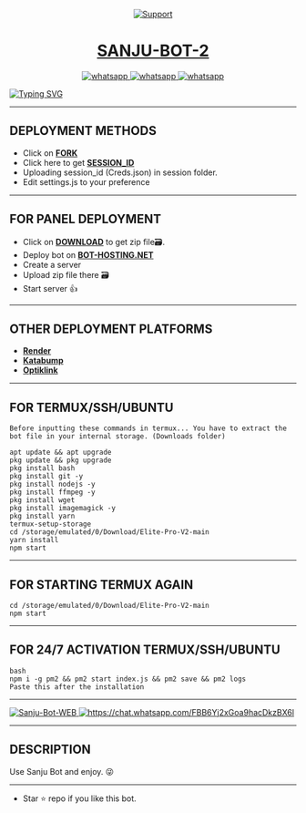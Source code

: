 <p align="center">
  <a href="https://chat.whatsapp.com/FBB6Yj2xGoa9hacDkzBX6l">
    <img alt=Support weight="10" src="https://i.ibb.co/4Z1G2Bwz/file-XKVy-Fx-YD1t-Divb-Gsg43t-YE.webp"> 
    </p>
<h1 align="center">SANJU-BOT-2</h1>
<p align="center"> 
    </p>
<p align="center">
  <a aria-label="Join our chats" href="https://chat.whatsapp.com/FBB6Yj2xGoa9hacDkzBX6l" target="_blank">
    <img alt="whatsapp" src="https://img.shields.io/badge/Join Group chat-25D366?style=for-the-badge&logo=whatsapp&logoColor=white" />
    <a align="center">
  <a aria-label="Follow Channel" href="https://chat.whatsapp.com/FBB6Yj2xGoa9hacDkzBX6l"targetet="_blank">
    <img alt="whatsapp" src="https://img.shields.io/badge/Follow Channel-25D366?style=for-the-badge&logo=whatsapp&logoColor=white" />
</a>
<a aria-label="Chat me" href="8801719741293" target="_blank">
    <img alt="whatsapp" src="https://img.shields.io/badge/Telegram Group-24A1DE?style=for-the-badge&logo=telegram&logoColor=white" />
  </a>
</p>
      
   [![Typing SVG](https://readme-typing-svg.herokuapp.com?font=Rockstar-ExtraBold&color=506EF8&lines=WELCOME+TO+ELITE+PRO+V2+MADE+BY;CHINWO+CHINEDU+EMMANUEL;THANKS+FOR+VISITING+MY+REPO)](https://git.io/typing-svg)  
   
 ---

## DEPLOYMENT METHODS

- Click on **[FORK](https://github.com/elite-md/Elite-Pro-V2/fork)**
- Click here to get **[SESSION_ID](https://elitepro-sessions.onrender.com)**
- Uploading session_id (Creds.json) in session folder.
- Edit settings.js to your preference 

---

## FOR PANEL DEPLOYMENT

- Click on **[DOWNLOAD](https://eliteproverified.vercel.app/)** to get zip file🗃.
- Deploy bot on **[BOT-HOSTING.NET](https://bot-hosting.net/)**
- Create a server
- Upload zip file there 🗃️ 
- Start server 👍

---

## OTHER DEPLOYMENT PLATFORMS
- **[Render](https://render.com)**
- **[Katabump](https://dashboard.katabump.com/auth/login)**
- **[Optiklink](https://optiklink.com/)**

---

## FOR TERMUX/SSH/UBUNTU
```
Before inputting these commands in termux... You have to extract the bot file in your internal storage. (Downloads folder)

apt update && apt upgrade
pkg update && pkg upgrade
pkg install bash
pkg install git -y
pkg install nodejs -y 
pkg install ffmpeg -y 
pkg install wget
pkg install imagemagick -y
pkg install yarn
termux-setup-storage
cd /storage/emulated/0/Download/Elite-Pro-V2-main
yarn install
npm start
```
---

## FOR STARTING TERMUX AGAIN
```
cd /storage/emulated/0/Download/Elite-Pro-V2-main
npm start
```
---

## FOR 24/7 ACTIVATION TERMUX/SSH/UBUNTU
```
bash
npm i -g pm2 && pm2 start index.js && pm2 save && pm2 logs
Paste this after the installation
```
---

<p align="Left">
    <a align="center">
  <a aria-label="Channel" href="https://whatsapp.com/channel/0029VbB4g3eAe5VslZgJdq38="_blank">
    <img alt="Sanju-Bot-WEB" src="" />
</a>
<a aria-label="Github Account" href="https://github.com/minatonamikaze359" target="_blank">
    <img alt="https://chat.whatsapp.com/FBB6Yj2xGoa9hacDkzBX6l" />
  </a>
</p>

---

  ## DESCRIPTION
Use Sanju Bot and enjoy. 😜

 --- 
- Star ⭐ repo if you like this bot.
